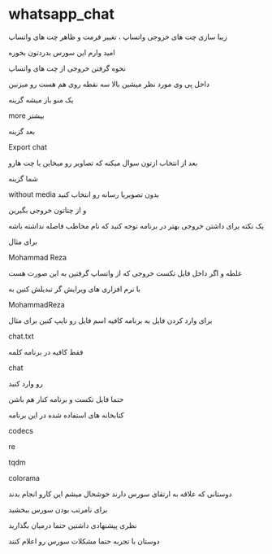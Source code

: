 # whatsapp_chat
زیبا سازی چت های خروجی واتساپ ، تغییر فرمت و ظاهر چت های واتساپ
 
امید وارم این سورس بدردتون بخوره
  
نحوه گرفتن خروجی از چت های واتساپ

داخل پی وی مورد نظر میشین بالا سه نقطه روی هم هست رو میزنین

یک منو باز میشه گزینه

more بیشتر

بعد گزینه

Export chat

بعد از انتخاب ازتون سوال میکنه که تصاویر رو میخاین یا چت هارو

شما گزینه

without media بدون تصویریا رسانه رو انتخاب کنید

و از چتاتون خروجی بگیرین


یک نکته برای داشتن خروجی بهتر در برنامه توجه کنید که نام مخاطب فاصله نداشته باشه 

برای مثال

Mohammad Reza 

غلطه و اگر داخل فایل تکست خروجی که از واتساپ گرفتین به این صورت هست

با نرم افزاری های ویرایش گر تبدیلش کنین به

MohammadReza

برای وارد کردن فایل به برنامه کافیه اسم فایل رو تایپ کنین برای مثال

chat.txt

فقط کافیه در برنامه کلمه

chat  

رو وارد کنید


حتما فایل تکست و برنامه کنار هم باشن


کتابخانه های استفاده شده در این برنامه

codecs

re

tqdm

colorama
 

 
دوستانی که علاقه به ارتقای سورس دارند خوشحال میشم این کارو انجام بدند

برای نامرتب بودن سورس ببخشید

نظری پیشنهادی داشتین حتما درمیان بگذارید

دوستان با تجربه حتما مشکلات سورس رو اعلام کنند
 
